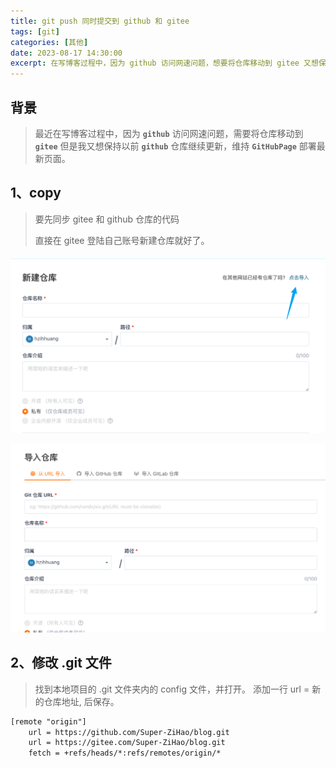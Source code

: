 ```yaml
---
title: git push 同时提交到 github 和 gitee
tags: [git]
categories: [其他]
date: 2023-08-17 14:30:00
excerpt: 在写博客过程中，因为 github 访问网速问题，想要将仓库移动到 gitee 又想保持以前 github 仓库继续更新...
---
```


## 背景
> 最近在写博客过程中，因为 **`github`** 访问网速问题，需要将仓库移动到 **`gitee`** 但是我又想保持以前 **`github`** 仓库继续更新，维持 **`GitHubPage`** 部署最新页面。


## 1、copy
> 要先同步 gitee 和 github 仓库的代码
>
> 直接在 gitee 登陆自己账号新建仓库就好了。

![gitee](/assets/images/compatible/gitee_import.png)

![gitee](/assets/images/compatible/gitee_import2.png)

## 2、修改 .git 文件
> 找到本地项目的 .git 文件夹内的 config 文件，并打开。
> 添加一行 url = 新的仓库地址, 后保存。

```txt
[remote "origin"]
	url = https://github.com/Super-ZiHao/blog.git
	url = https://gitee.com/Super-ZiHao/blog.git 
	fetch = +refs/heads/*:refs/remotes/origin/*
```